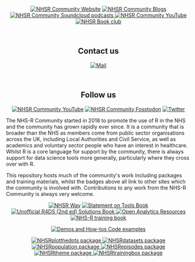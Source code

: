 <p align="center">
<a href="https://nhsrcommunity.com/" target="_blank" rel="noopener noreferrer"> <img alt="NHSR Community Website" src=https://img.shields.io/badge/Website-NHS--R-blue></a> 
<a href="https://nhsrcommunity.com/blogs/blogs/" target="_blank" rel="noopener noreferrer"> <img alt="NHSR Community Blogs" src=https://img.shields.io/badge/Blogs-NHS--R-yellow></a>
<a href="https://soundcloud.com/nhs-r-community" target="_blank" rel="noopener noreferrer"> <img alt="NHSR Community Soundcloud podcasts" src=https://img.shields.io/badge/Podcasts-NHS--R-red> </a>
<a href="https://www.youtube.com/c/NHSRCommunity" target="_blank" rel="noopener noreferrer"> <img alt="NHSR Community YouTube" src=https://img.shields.io/badge/Videos-YouTube-orange> </a>
<a href="https://github.com/nhs-r-community/book_group" target="_blank" rel="noopener noreferrer"> <img alt="NHSR Book club" src=https://img.shields.io/badge/Book--Club-Repo-purple> </a>
</p>

<br> 

<h2 align="center">Contact us</h2>
<p align="center">
<a href="mailto:nhs.rcommunity@nhs.net" target="_blank" rel="noopener noreferrer"> <img alt="Mail" src="https://img.shields.io/badge/-nhs.rcommunity@nhs.net-c14438?style=flat-square&logo=Gmail&logoColor=white&link=mailto:nhs.rcommunity@nhs.net"/> </a> 
</p>

<br> 

<h2 align="center">Follow us</h2>
<p align="center">
<a href="https://www.youtube.com/c/NHSRCommunity" target="_blank" rel="noopener noreferrer"> <img alt="NHSR Community YouTube" img alt="YouTube Channel Subscribers" src="https://img.shields.io/youtube/channel/subscribers/UCMwM-3tg_-Pbx8hKO78q5EA?style=social"></a> 
<a href="https://fosstodon.org/@NHSrCommunity" target="_blank" rel="noopener noreferrer"> <img alt="NHSR Community Fosstodon" src=https://img.shields.io/mastodon/follow/109428963417193764?domain=https%3A%2F%2Ffosstodon.org&style=social></a> 
<a href="https://twitter.com/NHSrCommunity" target="_blank" rel="noopener noreferrer"> <img alt="Twitter" src="https://img.shields.io/twitter/follow/NHSrCommunity" /></a>
</p>  
  
The NHS-R Community started in 2018 to promote the use of R in the NHS and the community has grown rapidly ever since. It is a community that is broader than the NHS as members come from public sector organisations across the UK, including Local Authorities and Civil Service, as well as academics and voluntary sector people who have an interest in healthcare. Whilst R is a core language for support by the community, there is always support for data science tools more generally, particularly where they cross over with R. 

This repository hosts much of the community's work including packages and training materials, whilst the badges above all link to other sites which the community is involved with. Contributions to any work from the NHS-R Community is always very welcome.

<p align="center">
<a href="https://nhsrway.nhsrcommunity.com/" target="_blank" rel="noopener noreferrer"> <img alt="NHSR Way" src=https://img.shields.io/badge/Book-NHSR--Way-blue></a> 
<a href="https://tools.nhsrcommunity.com/" target="_blank" rel="noopener noreferrer"> <img alt="Statement on Tools Book" src=https://img.shields.io/badge/Book-Statement--On--Tools-blue></a> 
<a href="https://r4ds-solutions.nhsrcommunity.com/" target="_blank" rel="noopener noreferrer"> <img alt="Unofficial R4DS (2nd ed) Solutions Book" src=https://img.shields.io/badge/Book-Unofficial--R4DS--Solutions-blue> </a> 
<a href="https://resources.nhsrcommunity.com/" target="_blank" rel="noopener noreferrer"> <img alt="Open Analytics Resources" src=https://img.shields.io/badge/Book-Open--Analytics--Resources-blue></a> 
<a href="http://training.nhsrcommunity.com/" target="_blank" rel="noopener noreferrer"> <img alt="NHS-R training book" src=https://img.shields.io/badge/Book-NHSR--training--book-blue></a> 
</p>

<p align="center">
<a href="https://github.com/nhs-r-community/demos-and-how-tos" target="_blank" rel="noopener noreferrer"> <img alt="Demos and How-tos Code examples"src=https://img.shields.io/badge/Repo-Demos--How--Tos-green> </a> 
</p>

<p align="center">
<a href="https://github.com/nhs-r-community/NHSRplotthedots" target="_blank" rel="noopener noreferrer"> <img alt="NHSRplotthedots package"src=https://img.shields.io/badge/Package-NHSRplotthedots-white> </a> 
<a href="https://github.com/nhs-r-community/NHSRdatasets" target="_blank" rel="noopener noreferrer"> <img alt="NHSRdatasets package"src=https://img.shields.io/badge/Package-NHSRdatasets-white> </a> 
<a href="https://github.com/nhs-r-community/NHSRpopulation" target="_blank" rel="noopener noreferrer"> <img alt="NHSRpopulation package"src=https://img.shields.io/badge/Package-NHSRpopulation-white> </a> 
<a href="https://github.com/nhs-r-community/NHSRepisodes" target="_blank" rel="noopener noreferrer"> <img alt="NHSRepisodes package"src=https://img.shields.io/badge/Package-NHSRepisodes-white> </a> 
<a href="https://github.com/nhs-r-community/NHSRtheme" target="_blank" rel="noopener noreferrer"> <img alt="NHSRtheme package"src=https://img.shields.io/badge/Package-NHSRtheme-white> </a> 
<a href="https://github.com/nhs-r-community/NHSRtrainingbox" target="_blank" rel="noopener noreferrer"> <img alt="NHSRtrainingbox package"src=https://img.shields.io/badge/Package-NHSRtrainingbox-white> </a> 
</p>

  
<!--
<details>
  <summary><b> Acknowledgements </b></summary>
  
https://shields.io/category/build 
</details> 

-->

